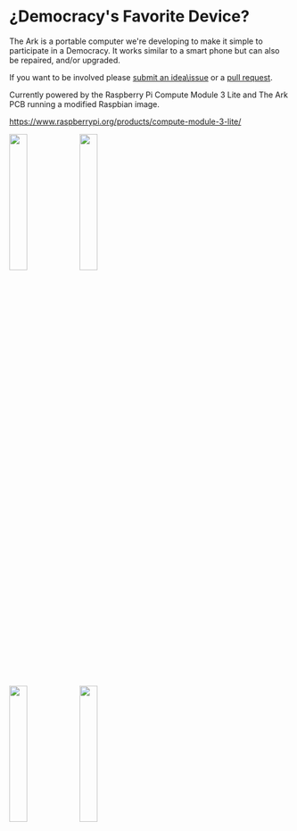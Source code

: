# ¿Democracy's Favorite Device?

The Ark is a portable computer we're developing to make it simple to participate in a Democracy. 
 It works similar to a smart phone but can also be repaired, and/or upgraded.


 If you want to be involved please [submit an idea\issue](https://github.com/thearkadia/The_Ark/issues) or a [pull request](https://github.com/thearkadia/The_Ark/pulls).

Currently powered by the Raspberry Pi Compute Module 3 Lite and The Ark PCB running a modified Raspbian image.

https://www.raspberrypi.org/products/compute-module-3-lite/
 


<img src="https://github.com/thearkadia/The_Ark/blob/master/theark.jpg" width="25%" height="25%"><img src="https://github.com/thearkadia/The_Ark/blob/master/thearkback.JPG" width="25%" height="25%">

<img src="https://github.com/thearkadia/The_Ark/blob/master/thearkvid.gif" width="25%" height="25%"><img src="https://github.com/thearkadia/The_Ark/blob/master/Democracyappsubmit.gif" width="25%" height="25%">
